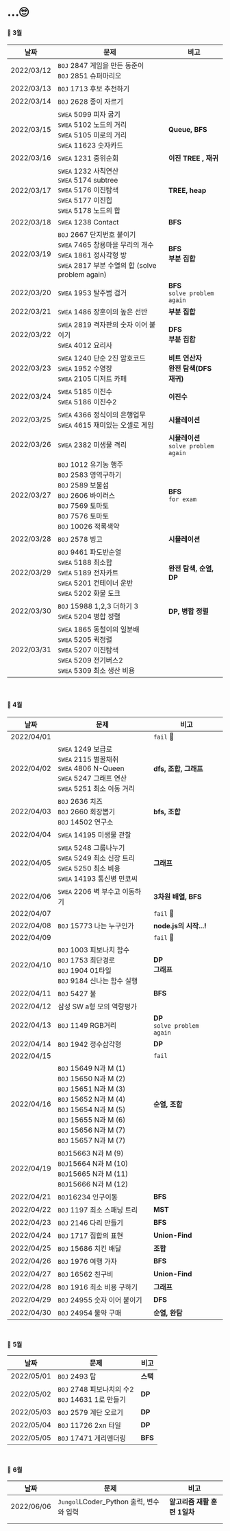 # ...🙄

#### :calendar: 3월

| 날짜       | 문제                                                         | 비고                                      |
| ---------- | ------------------------------------------------------------ | ----------------------------------------- |
| 2022/03/12 | `BOJ` 2847 게임을 만든 동준이<br />`BOJ` 2851 슈퍼마리오     |                                           |
| 2022/03/13 | `BOJ` 1713 후보 추천하기                                     |                                           |
| 2022/03/14 | `BOJ` 2628 종이 자르기                                       |                                           |
| 2022/03/15 | `SWEA` 5099 피자 굽기<br />`SWEA` 5102 노드의 거리<br />`SWEA` 5105 미로의 거리<br />`SWEA` 11623 숫자카드 | **Queue, BFS**                            |
| 2022/03/16 | `SWEA` 1231 중위순회                                         | **이진 TREE , 재귀**                      |
| 2022/03/17 | `SWEA` 1232 사칙연산<br />`SWEA` 5174 subtree<br />`SWEA` 5176 이진탐색<br />`SWEA` 5177 이진힙<br />`SWEA` 5178 노드의 합 | **TREE, heap**                            |
| 2022/03/18 | `SWEA` 1238 Contact                                          | **BFS**                                   |
| 2022/03/19 | `BOJ` 2667 단지번호 붙이기<br />`SWEA` 7465 창용마을 무리의 개수<br />`SWEA` 1861 정사각형 방<br />`SWEA` 2817 부분 수열의 합 (solve problem again) | **BFS<br />부분 집합**                    |
| 2022/03/20 | `SWEA` 1953 탈주범 검거                                      | **BFS<br />**`solve problem again`        |
| 2022/03/21 | `SWEA` 1486 장훈이의 높은 선반                               | **부분 집합<br />**                       |
| 2022/03/22 | `SWEA` 2819 격자판의 숫자 이어 붙이기<br />`SWEA` 4012 요리사 | **DFS**<br />**부분 집합**                |
| 2022/03/23 | `SWEA` 1240 단순 2진 암호코드<br />`SWEA` 1952 수영장<br />`SWEA` 2105 디저트 카페 | **비트 연산자<br />완전 탐색(DFS 재귀)**  |
| 2022/03/24 | `SWEA` 5185 이진수<br />`SWEA` 5186 이진수2                  | **이진수**                                |
| 2022/03/25 | `SWEA` 4366 정식이의 은행업무<br />`SWEA` 4615 재미있는 오셀로 게임 | **시뮬레이션**                            |
| 2022/03/26 | `SWEA` 2382 미생물 격리                                      | **시뮬레이션**<br />`solve problem again` |
| 2022/03/27 | `BOJ` 1012 유기농 행주<br />`BOJ` 2583 영역구하기<br />`BOJ` 2589 보물섬<br />`BOJ` 2606 바이러스<br />`BOJ` 7569 토마토<br />`BOJ` 7576 토마토<br />`BOJ` 10026 적록색약 | **BFS**<br />`for exam`                   |
| 2022/03/28 | `BOJ` 2578 빙고                                              | **시뮬레이션**                            |
| 2022/03/29 | `BOJ` 9461 파도반순열<br />`SWEA` 5188 최소합<br />`SWEA` 5189 전자카트<br />`SWEA` 5201 컨테이너 운반<br />`SWEA` 5202 화물 도크 | **완전 탐색, 순열, DP**                   |
| 2022/03/30 | `BOJ` 15988 1,2,3 더하기 3<br />`SWEA` 5204 병합 정렬        | **DP, 병합 정렬**                         |
| 2022/03/31 | `SWEA` 1865 동철이의 일분배<br />`SWEA` 5205 퀵정렬<br />`SWEA` 5207 이진탐색<br />`SWEA` 5209 전기버스2<br />`SWEA` 5309 최소 생산 비용 |                                           |

<br>

#### :calendar: **4월**

| 날짜       | 문제                                                         | 비고                              |
| ---------- | ------------------------------------------------------------ | --------------------------------- |
| 2022/04/01 |                                                              | `fail` 🤧                          |
| 2022/04/02 | `SWEA` 1249 보급로<br />`SWEA` 2115 벌꿀채취<br />`SWEA` 4806 N-Queen<br />`SWEA` 5247 그래프 연산<br />`SWEA` 5251 최소 이동 거리 <br /> | **dfs, 조합, 그래프**             |
| 2022/04/03 | `BOJ` 2636 치즈<br />`BOJ` 2660 회장뽑기<br />`BOJ` 14502 연구소 | **bfs, 조합**                     |
| 2022/04/04 | `SWEA` 14195 미생물 관찰                                     |                                   |
| 2022/04/05 | `SWEA` 5248 그룹나누기<br />`SWEA` 5249 최소 신장 트리<br />`SWEA` 5250 최소 비용<br />`SWEA` 14193 통신병 민코씨 | **그래프**                        |
| 2022/04/06 | `SWEA` 2206 벽 부수고 이동하기                               | **3차원 배열, BFS**               |
| 2022/04/07 |                                                              | `fail` 🤧                          |
| 2022/04/08 | `BOJ` 15773 나는 누구인가                                    | **node.js의 시작...!**            |
| 2022/04/09 |                                                              | `fail` 🤧                          |
| 2022/04/10 | `BOJ` 1003 피보나치 함수<br />`BOJ` 1753 최단경로<br />`BOJ` 1904 01타일<br />`BOJ` 9184 신나는 함수 실행 | **DP<br />그래프**                |
| 2022/04/11 | `BOJ` 5427 불                                                | **BFS**                           |
| 2022/04/12 | 삼성 SW a형 모의 역량평가                                    |                                   |
| 2022/04/13 | `BOJ` 1149 RGB거리                                           | **DP**<br />`solve problem again` |
| 2022/04/14 | `BOJ` 1942 정수삼각형                                        | **DP**                            |
| 2022/04/15 |                                                              | `fail`                            |
| 2022/04/16 | `BOJ` 15649 N과 M (1)<br />`BOJ` 15650 N과 M (2)<br />`BOJ` 15651 N과 M (3)<br />`BOJ` 15652 N과 M (4)<br />`BOJ` 15654 N과 M (5)<br />`BOJ` 15655 N과 M (6)<br />`BOJ` 15656 N과 M (7)<br />`BOJ` 15657 N과 M (7) | **순열, 조합**                    |
| 2022/04/19 | `BOJ`15663 N과 M (9)<br />`BOJ`15664 N과 M (10)<br />`BOJ`15665 N과 M (11)<br />`BOJ`15666 N과 M (12) |                                   |
| 2022/04/21 | `BOJ`16234 인구이동                                          | **BFS**                           |
| 2022/04/22 | `BOJ` 1197 최소 스패닝 트리                                  | **MST**                           |
| 2022/04/23 | `BOJ` 2146 다리 만들기                                       | **BFS**                           |
| 2022/04/24 | `BOJ` 1717 집합의 표현                                       | **Union-Find**                    |
| 2022/04/25 | `BOJ` 15686 치킨 배달                                        | **조합**                          |
| 2022/04/26 | `BOJ` 1976 여행 가자                                         | **BFS**                           |
| 2022/04/27 | `BOJ` 16562 친구비                                           | **Union-Find**                    |
| 2022/04/28 | `BOJ` 1916 최소 비용 구하기                                  | **그래프**                        |
| 2022/04/29 | `BOJ` 24955 숫자 이어 붙이기                                 | **DFS**                           |
| 2022/04/30 | `BOJ` 24954 물약 구매                                        | **순열, 완탐**                    |

<br>

:calendar: **5월**

| 날짜       | 문제                                                  | 비고     |
| ---------- | ----------------------------------------------------- | -------- |
| 2022/05/01 | `BOJ` 2493 탑                                         | **스택** |
| 2022/05/02 | `BOJ` 2748 피보나치의 수2<br />`BOJ` 14631 1로 만들기 | **DP**   |
| 2022/05/03 | `BOJ` 2579 계단 오르기                                | **DP**   |
| 2022/05/04 | `BOJ` 11726 2xn 타일                                  | **DP**   |
| 2022/05/05 | `BOJ` 17471 게리멘더링                                | **BFS**  |

<br>

:calendar: **6월**

| 날짜       | 문제                                    | 비고                         |
| ---------- | --------------------------------------- | ---------------------------- |
| 2022/06/06 | `Jungol`LCoder_Python 출력, 변수와 입력 | **알고리즘 재활 훈련 1일차** |
|            |                                         |                              |
|            |                                         |                              |

